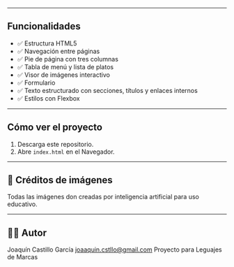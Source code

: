 
---

## Funcionalidades

- ✅ Estructura HTML5
- ✅ Navegación entre páginas
- ✅ Pie de página con tres columnas
- ✅ Tabla de menú y lista de platos
- ✅ Visor de imágenes interactivo
- ✅ Formulario
- ✅ Texto estructurado con secciones, títulos y enlaces internos
- ✅ Estilos con Flexbox
---


##  Cómo ver el proyecto

1. Descarga este repositorio.
2. Abre `index.html` en el Navegador.

---

## 📸 Créditos de imágenes

Todas las imágenes don creadas por inteligencia artificial para uso educativo.

---

## 👩‍💻 Autor

Joaquín Castillo García 
joaaquin.cstllo@gmail.com
Proyecto para Leguajes de Marcas
